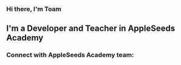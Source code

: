### Hi there, I'm Toam

## I'm a Developer and Teacher in AppleSeeds Academy

### Connect with AppleSeeds Academy team:

